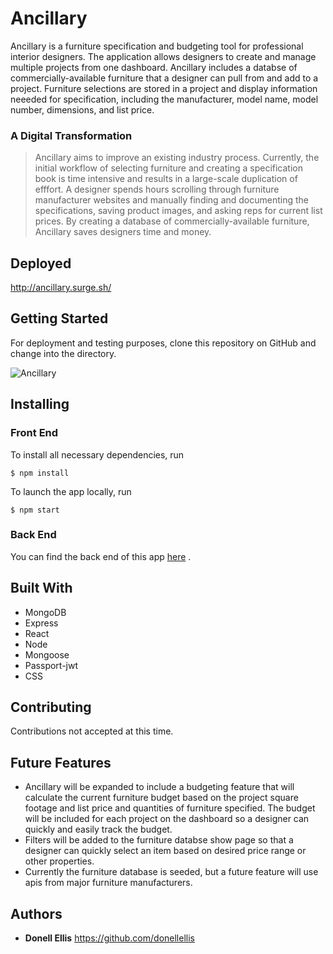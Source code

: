 # Ancillary

Ancillary is a furniture specification and budgeting tool for professional interior designers. The application allows designers to create and manage multiple projects from one dashboard. Ancillary includes a databse of commercially-available furniture that a designer can pull from and add to a project. Furniture selections are stored in a project and display information neeeded for specification, including the manufacturer, model name, model number, dimensions, and list price.

### A Digital Transformation

>Ancillary aims to improve an existing industry process. Currently, the initial workflow of selecting furniture and creating a specification book is time intensive and results in a large-scale duplication of efffort. A designer spends hours scrolling through furniture manufacturer websites and manually finding and documenting the specifications, saving product images, and asking reps for current list prices. By creating a database of commercially-available furniture, Ancillary saves designers time and money.

## Deployed
http://ancillary.surge.sh/

## Getting Started

For deployment and testing purposes, clone this repository on GitHub and change into the directory.

![Ancillary](https://i.imgur.com/o01n8mg.jpg?2)

## Installing

### Front End

To install all necessary dependencies, run
```
$ npm install
```
To launch the app locally, run
```
$ npm start
```

### Back End

You can find the back end of this app [here](https://github.com/donellellis/ancillary-api) .

## Built With

* MongoDB
* Express
* React
* Node
* Mongoose
* Passport-jwt
* CSS

## Contributing

Contributions not accepted at this time.

## Future Features
* Ancillary will be expanded to include a budgeting feature that will calculate the current furniture budget based on the project square footage and list price and quantities of furniture specified. The budget will be included for each project on the dashboard so a designer can quickly and easily track the budget.
* Filters will be added to the furniture databse show page so that a designer can quickly select an item based on desired price range or other properties.
* Currently the furniture database is seeded, but a future feature will use apis from major furniture manufacturers.

## Authors

* **Donell Ellis** https://github.com/donellellis

